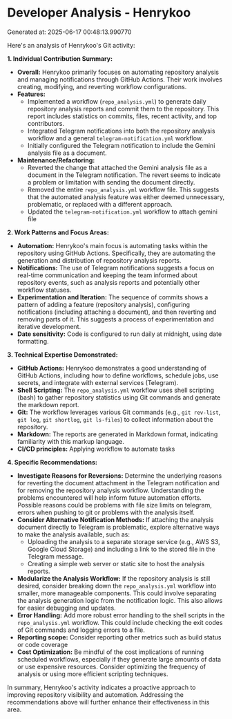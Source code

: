 # Developer Analysis - Henrykoo
Generated at: 2025-06-17 00:48:13.990770

Here's an analysis of Henrykoo's Git activity:

**1. Individual Contribution Summary:**

*   **Overall:** Henrykoo primarily focuses on automating repository analysis and managing notifications through GitHub Actions. Their work involves creating, modifying, and reverting workflow configurations.
*   **Features:**
    *   Implemented a workflow (`repo_analysis.yml`) to generate daily repository analysis reports and commit them to the repository. This report includes statistics on commits, files, recent activity, and top contributors.
    *   Integrated Telegram notifications into both the repository analysis workflow and a general `telegram-notification.yml` workflow.
    *   Initially configured the Telegram notification to include the Gemini analysis file as a document.
*   **Maintenance/Refactoring:**
    *   Reverted the change that attached the Gemini analysis file as a document in the Telegram notification. The revert seems to indicate a problem or limitation with sending the document directly.
    *   Removed the entire `repo_analysis.yml` workflow file. This suggests that the automated analysis feature was either deemed unnecessary, problematic, or replaced with a different approach.
    *   Updated the `telegram-notification.yml` workflow to attach gemini file

**2. Work Patterns and Focus Areas:**

*   **Automation:** Henrykoo's main focus is automating tasks within the repository using GitHub Actions. Specifically, they are automating the generation and distribution of repository analysis reports.
*   **Notifications:** The use of Telegram notifications suggests a focus on real-time communication and keeping the team informed about repository events, such as analysis reports and potentially other workflow statuses.
*   **Experimentation and Iteration:** The sequence of commits shows a pattern of adding a feature (repository analysis), configuring notifications (including attaching a document), and then reverting and removing parts of it. This suggests a process of experimentation and iterative development.
*   **Date sensitivity:** Code is configured to run daily at midnight, using date formatting.

**3. Technical Expertise Demonstrated:**

*   **GitHub Actions:** Henrykoo demonstrates a good understanding of GitHub Actions, including how to define workflows, schedule jobs, use secrets, and integrate with external services (Telegram).
*   **Shell Scripting:** The `repo_analysis.yml` workflow uses shell scripting (bash) to gather repository statistics using Git commands and generate the markdown report.
*   **Git:** The workflow leverages various Git commands (e.g., `git rev-list`, `git log`, `git shortlog`, `git ls-files`) to collect information about the repository.
*   **Markdown:** The reports are generated in Markdown format, indicating familiarity with this markup language.
*   **CI/CD principles:** Applying workflow to automate tasks

**4. Specific Recommendations:**

*   **Investigate Reasons for Reversions:**  Determine the underlying reasons for reverting the document attachment in the Telegram notification and for removing the repository analysis workflow. Understanding the problems encountered will help inform future automation efforts. Possible reasons could be problems with file size limits on telegram, errors when pushing to git or problems with the analysis itself.
*   **Consider Alternative Notification Methods:** If attaching the analysis document directly to Telegram is problematic, explore alternative ways to make the analysis available, such as:
    *   Uploading the analysis to a separate storage service (e.g., AWS S3, Google Cloud Storage) and including a link to the stored file in the Telegram message.
    *   Creating a simple web server or static site to host the analysis reports.
*   **Modularize the Analysis Workflow:**  If the repository analysis is still desired, consider breaking down the `repo_analysis.yml` workflow into smaller, more manageable components. This could involve separating the analysis generation logic from the notification logic.  This also allows for easier debugging and updates.
*   **Error Handling:** Add more robust error handling to the shell scripts in the `repo_analysis.yml` workflow. This could include checking the exit codes of Git commands and logging errors to a file.
*   **Reporting scope:** Consider reporting other metrics such as build status or code coverage
*   **Cost Optimization:** Be mindful of the cost implications of running scheduled workflows, especially if they generate large amounts of data or use expensive resources.  Consider optimizing the frequency of analysis or using more efficient scripting techniques.

In summary, Henrykoo's activity indicates a proactive approach to improving repository visibility and automation. Addressing the recommendations above will further enhance their effectiveness in this area.
